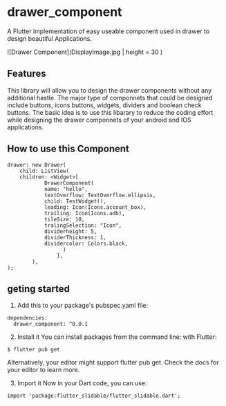 # drawer_component

A Flutter implementation of easy useable component used in drawer to design beautiful Applications.

![Drawer Component](DisplayImage.jpg | height = 30 )

## Features

This library will allow you to design the drawer components without any additional hastle. The major type of componnets that could be designed include buttons, icons buttons, widgets, dividers and boolean check buttons. The basic idea is to use this libarary to reduce the coding effort while designing the drawer componnets of your android and IOS applications.

## How to use this Component

```
drawer: new Drawer(
    child: ListView(
    children: <Widget>[
            DrawerComponent(
            name: "hello",
            textOverflow: TextOverflow.ellipsis,
            child: TestWidget(),
            leading: Icon(Icons.account_box),
            trailing: Icon(Icons.adb),
            tileSize: 10,
            tralingSelection: "Icon",
            dividerheight: 5,
            dividerThickness: 1,
            dividercolor: Colors.black,
                  )
                ],
        ),
);

```

## geting started

1. Add this to your package's pubspec.yaml file:

```
dependencies:
  drawer_component: ^0.0.1

```

2. Install it
   You can install packages from the command line:
   with Flutter:

```
$ flutter pub get

```

Alternatively, your editor might support flutter pub get. Check the docs for your editor to learn more.

3. Import it
   Now in your Dart code, you can use:

```
import 'package:flutter_slidable/flutter_slidable.dart';
```
